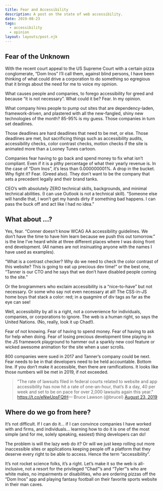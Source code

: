 ```yaml
---
title: Fear and Accessibility
description: A post on the state of web accessibility.
date: 2019-08-23
tags:
  - accessibility
  - opinion
layout: layouts/post.njk
---
```


## Fear of the Unknown

With the recent court appeal to the US Supreme Court with a certain pizza conglomerate, “Dom Inos” I’ll call them, against blind persons, I have been thinking of what could drive a corporation to do something so egregious that it brings about the need for me to voice my opinion.

What causes people and companies, to forego accessibility for greed and because “it is not necessary”. What could it be? Fear. In my opinion.

What company hires people to pump out sites that are dependency-laden, framework-driven, and plastered with all the new-fangled, shiny new technologies of the month? 85-95% is my guess. Those companies in turn set deadlines.

Those deadlines are hard deadlines that need to be met, or else. Those deadlines are met, but sacrificing things such as accessibility audits, accessibility checks, color contrast checks, motion checks if the site is animated more than a Looney Tunes cartoon.

Companies fear having to go back and spend money to fix what isn’t compliant. Even if it is a pithy percentage of what their yearly revenue is. In the case of “Dom Inos”, it’s less than 0.000000001%. A drop in the bucket. Why fight it? Fear. (Greed also). They don’t want to be the company that sets a precedent legally and their brand tanks.

CEO’s with absolutely ZERO technical skills, backgrounds, and minimal technical abilities. (I can use Outlook is not a technical skill). “Someone else will handle that, I won’t get my hands dirty if something bad happens. I can pass the buck off and act like I had no idea.”

## What about ...?

Yes, fear. “Conner doesn’t know WCAG AA accessibility guidelines. We don’t have the time to have him learn because we push this out tomorrow.” is the line I’ve heard while at three different places where I was doing front end development. (All names are not insinuating anyone with the names I have used as examples).

“What is a contrast checker? Why do we need to check the color contrast of this website? This is going to eat up precious dev time!” or the best one, “Tanner is our CTO and he says that we don’t have disabled people coming to the site.”

Or the brogrammers who exclaim accessibility is a “nice-to-have” but not necessary. Or some who say not even necessary at all! The CSS-in-JS home boys that stack a color: red; in a quagmire of div tags as far as the eye can see!

Well, accessibility by all is a right, not a convenience for individuals, companies, or corporations to ignore. The web is a human right, so says the United Nations. (No, really, look it up Chad!).

Fear of not knowing. Fear of having to spend money. Fear of having to ask for help when doing. Fear of losing precious development time playing in the JS framework playground to hammer out a sparkly new cool feature or wicked awesome animation for the site when a user scrolls.

800 companies were sued in 2017 and Tanner’s company could be next. Fear needs to be in that developers need to be held accountable. Bottom line. If you don’t make it accessible, then there are ramifications. It looks like those numbers will be met in 2019, if not exceeded.

<blockquote cite="@brucel" class="twitter-tweet" data-lang="en">&quot;The rate of lawsuits filed in federal courts related to website and app accessibility has now hit a rate of one-an-hour, that’s 8 a day, 40 per week and set to be on pace for over 2,000 lawsuits again this year.&quot; <a href="https://t.co/eNwUpsFQtH">https://t.co/eNwUpsFQtH</a>&mdash; Bruce Lawson (@brucel) <a href="https://twitter.com/brucel/status/1164829479010590720?ref_src=twsrc%5Etfw">August 23, 2019</a></blockquote>

## Where do we go from here?

It’s not difficult. If I can do it… if I can convince companies I have worked with and firms, and individuals… learning how to do it is one of the most simple (and for me, solely speaking, easiest) thing developers can do!

The problem is will the lazy web do it? Or will we just keep rolling out more inaccessible sites or applications keeping people off a platform that they deserve every right to be able to access. Hence the term “accessibility”.

It’s not rocket science folks, it’s a right. Let’s make it so the web is all-inclusive, not a resort for the privileged “Chad”’s and “Tyler”’s who are white males, no impairments or disabilities, who are ordering pizzas off the “Dom Inos” app and playing fantasy football on their favorite sports website in their man caves.
